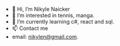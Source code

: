 - 👋 Hi, I’m Nikyle Naicker
- 👀 I’m interested in tennis, manga.
- 🌱 I’m currently learning c#, react and sql.
- 📫 Contact me
- email: nikylen@gmail.com.

<!---
Nikyle-Naicker/Nikyle-Naicker is a ✨ special ✨ repository because its `README.md` (this file) appears on your GitHub profile.
You can click the Preview link to take a look at your changes.
--->
